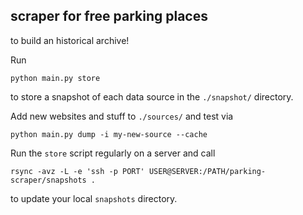 ## scraper for free parking places

to build an historical archive!

Run
```shell script
python main.py store
```

to store a snapshot of each data source in the `./snapshot/` directory.

Add new websites and stuff to `./sources/` and test via

```shell script
python main.py dump -i my-new-source --cache
```

Run the `store` script regularly on a server and call

```shell script
rsync -avz -L -e 'ssh -p PORT' USER@SERVER:/PATH/parking-scraper/snapshots .
```
to update your local `snapshots` directory.